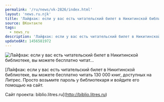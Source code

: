 ```yaml
---
permalink: '/ru/news/vk-2826/index.html'
layout: 'news.ru.njk'
title: 'Лайфхак: если у вас есть читательский билет в Никитинской библиотеке, вы можете бесплатно читат'
source: ВКонтакте
tags:
  - news_ru
description: 'Лайфхак: если у вас есть читательский билет в Никитинской библиотеке, вы можете бесплатно читат…'
updatedAt: 1456581972
---
```

![Лайфхак: если у вас есть читательский билет в Никитинской библиотеке, вы можете бесплатно читат…](https://sun9-75.userapi.com/c633631/v633631484/18666/6R6NKSxDxX8.jpg)

[Лайфхак: если у вас есть читательский билет в Никитинской библиотеке, вы можете бесплатно читать 130 000 книг, доступных на Литрес. Просто возьмите пароль у библиотекаря и войдите его помощью на сайт.

Сайт проекта: biblio.litres.ru](http://biblio.litres.ru)
